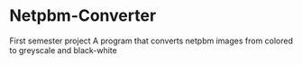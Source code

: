 # Netpbm-Converter

First semester project
A program that converts netpbm images from colored to greyscale and black-white

